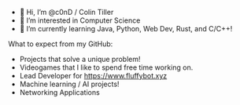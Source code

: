 - 👋 Hi, I’m @c0nD / Colin Tiller
- 👀 I’m interested in Computer Science
- 🌱 I’m currently learning Java, Python, Web Dev, Rust, and C/C++!

What to expect from my GitHub:
- Projects that solve a unique problem!
- Videogames that I like to spend free time working on.
- Lead Developer for https://www.fluffybot.xyz
- Machine learning / AI projects!
- Networking Applications
